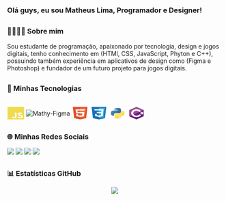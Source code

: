 ### Olá guys, eu sou Matheus Lima, Programador e Designer!

##

### 🎨👨🏻‍💻 Sobre mim
Sou estudante de programação, apaixonado por tecnologia, design e jogos digitais, tenho conhecimento em (HTMl, CSS, JavaScript, Phyton e C++), possuindo também experiência em aplicativos de design como (Figma e Photoshop) e fundador de um futuro projeto para jogos digitais.
  
  ##
### 🚀 Minhas Tecnologias
<div style="display: inline_block"><br>
  <img align="center" alt="Mathy-Js" height="30" width="40" src="https://raw.githubusercontent.com/devicons/devicon/master/icons/javascript/javascript-plain.svg">
  <img align="center" alt="Mathy-Figma" height="30" width="40" src="https://cdn.jsdelivr.net/gh/devicons/devicon/icons/figma/figma-original.svg">
  <img align="center" alt="Mathy-HTML" height="30" width="40" src="https://raw.githubusercontent.com/devicons/devicon/master/icons/html5/html5-original.svg">
  <img align="center" alt="Mathy-CSS" height="30" width="40" src="https://raw.githubusercontent.com/devicons/devicon/master/icons/css3/css3-original.svg">
  <img align="center" alt="Rafa-Python" height="30" width="40" src="https://raw.githubusercontent.com/devicons/devicon/master/icons/python/python-original.svg">
  <img align="center" alt="Mathy-Csharp" height="30" width="40" src="https://raw.githubusercontent.com/devicons/devicon/master/icons/csharp/csharp-original.svg">
</div>
  
  ##
  
### 🌐 Minhas Redes Sociais
<div> 
  <a href="https://www.behance.net/" target="_blank"><https://img.shields.io/badge/-Behance-blue?style=for-the-badge&logo=behance&logoColor=white" target="_blank"></a>
  <a href="https://www.instagram.com/maathlsz/" target="_blank"><img src="https://img.shields.io/badge/-Instagram-%23E4405F?style=for-the-badge&logo=instagram&logoColor=white" target="_blank"></a>
 	<a href="https://www.twitch.tv/mathyeesz" target="_blank"><img src="https://img.shields.io/badge/Twitch-9146FF?style=for-the-badge&logo=twitch&logoColor=white" target="_blank"></a>
 <a href="https://discord.gg/wagxzStdcR" target="_blank"><img src="https://img.shields.io/badge/Discord-7289DA?style=for-the-badge&logo=discord&logoColor=white" target="_blank"></a> 
  <a href="www.linkedin.com/in/themathyy" target="_blank"><img src="https://img.shields.io/badge/-LinkedIn-%230077B5?style=for-the-badge&logo=linkedin&logoColor=white" target="_blank"></a> 
  
  ##
  
### 📊 Estatísticas GitHub   
<div align="center">
  <a href="https://github.com/themathyy">
  <img height="180em" src="https://github-readme-stats.vercel.app/api?username=themathyy&show_icons=true&theme=dark&include_all_commits=true&count_private=true"/>
</div>
